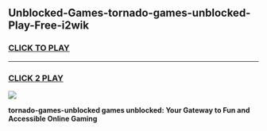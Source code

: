 
## Unblocked-Games-tornado-games-unblocked-Play-Free-i2wik
<h3>
<a href="https://premium76.site?title=tornado-games-unblocked&ref=18A">CLICK TO PLAY</a></h3>
<hr>

<h3>
<a href="https://premium76.site?title=tornado-games-unblocked&ref=18A">CLICK 2 PLAY</a>
  
</h3>

<a href="https://premium76.site?title=tornado-games-unblocked&ref=18A"><img src="https://clearcache.store/games.png"></a>


**tornado-games-unblocked games unblocked: Your Gateway to Fun and Accessible Online Gaming**
